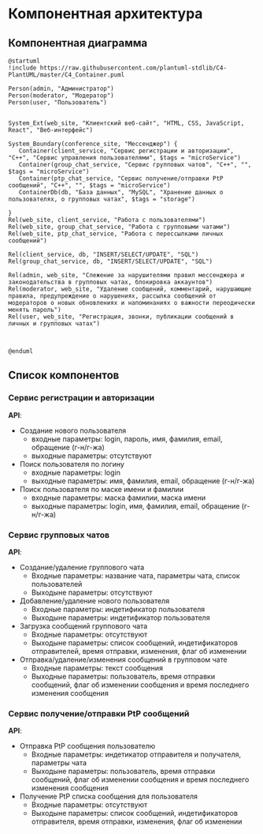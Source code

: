 # Компонентная архитектура
<!-- Состав и взаимосвязи компонентов системы между собой и внешними системами с указанием протоколов, ключевые технологии, используемые для реализации компонентов.
Диаграмма контейнеров C4 и текстовое описание. 
-->
## Компонентная диаграмма

```plantuml
@startuml
!include https://raw.githubusercontent.com/plantuml-stdlib/C4-PlantUML/master/C4_Container.puml

Person(admin, "Администратор")
Person(moderator, "Модератор")
Person(user, "Пользователь")


System_Ext(web_site, "Клиентский веб-сайт", "HTML, CSS, JavaScript, React", "Веб-интерфейс")

System_Boundary(conference_site, "Мессенджер") {
   Container(client_service, "Сервис регистрации и авторизации", "C++", "Сервис управления пользователями", $tags = "microService")    
   Container(group_chat_service, "Сервис групповых чатов", "C++", "", $tags = "microService") 
   Container(ptp_chat_service, "Сервис получение/отправки PtP сообщений", "C++", "", $tags = "microService")
   ContainerDb(db, "База данных", "MySQL", "Хранение данных о пользователях, о групповых чатах", $tags = "storage")
   
}
Rel(web_site, client_service, "Работа с пользователями")
Rel(web_site, group_chat_service, "Работа с групповыми чатами")
Rel(web_site, ptp_chat_service, "Работа с перессылками личных сообщений")

Rel(client_service, db, "INSERT/SELECT/UPDATE", "SQL")
Rel(group_chat_service, db, "INSERT/SELECT/UPDATE", "SQL")

Rel(admin, web_site, "Слежение за нарушителями правил мессенджера и законодательства в групповых чатах, блокировка аккаунтов")
Rel(moderator, web_site, "Удаление сообщений, комментарий, нарушающие правила, предупреждение о нарушениях, рассылка сообщений от модераторов о новых обновлениях и напоминаниях о важности переодически менять пароль")
Rel(user, web_site, "Регистрация, звонки, публикации сообщений в личных и групповых чатах")



@enduml
```

## Список компонентов  

### Сервис регистрации и авторизации
**API**:
-	Создание нового пользователя
      - входные параметры: login, пароль, имя, фамилия, email, обращение (г-н/г-жа)
      - выходные параметры: отсутствуют
-	Поиск пользователя по логину
     - входные параметры:  login
     - выходные параметры: имя, фамилия, email, обращение (г-н/г-жа)
-	Поиск пользователя по маске имени и фамилии
     - входные параметры: маска фамилии, маска имени
     - выходные параметры: login, имя, фамилия, email, обращение (г-н/г-жа)

### Сервис групповых чатов
**API**:
- Создание/удаление группового чата
  - Входные параметры: название чата, параметры чата, список пользователей
  - Выходыне параметры: отсутствуют
- Добавление/удаление нового пользователя
  - Входные параметры: индетификатор пользователя
  - Выходыне параметры: индетификатор пользователя
- Загрузка сообщений группового чата
  - Входные параметры: отсутствуют
  - Выходыне параметры: список сообщений, индетификаторов отправителей, время отправки, изменения, флаг об изменении
- Отправка/удаление/изменения сообщений в групповом чате
  - Входные параметры: текст сообщения
  - Выходные параметры: пользователь, время отправки сообщений, флаг об изменении сообщения и время последнего изменения сообщения 

### Сервис получение/отправки PtP сообщений
**API**:
-   Отправка PtP сообщения пользователю
    - Входные параметры: индетикатор отправителя  и получателя, параметры чата
    - Выходыне параметры: пользователь, время отправки сообщений, флаг об изменении сообщения и время последнего изменения сообщения
- Получение PtP списка сообщения для пользователя
  - Входные параметры: отсутствуют
  - Выходыне параметры: список сообщений, индетификаторов отправителя, время отправки, изменения, флаг об изменении
